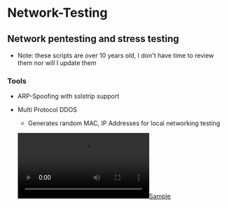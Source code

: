 # Network-Testing
## Network pentesting and stress testing

* Note: these scripts are over 10 years old, I don't have time to review them nor will I update them 

### Tools
* ARP-Spoofing with sslstrip support
* Multi Protocol DDOS
  * Generates random MAC, IP Addresses for local networking testing

  [![Sample](vid/sample.mp4)](vid/sample.mp4)
